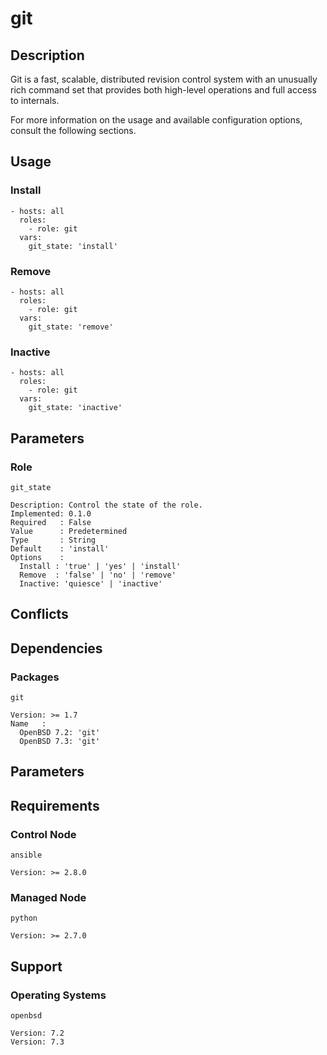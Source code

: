 # git

## Description

Git is a fast, scalable, distributed revision control system with an unusually
rich command set that provides both high-level operations and full access to
internals.

For more information on the usage and available configuration options,
consult the following sections.

## Usage

### Install

```
- hosts: all
  roles:
    - role: git
  vars:
    git_state: 'install'
```

### Remove

```
- hosts: all
  roles:
    - role: git
  vars:
    git_state: 'remove'
```

### Inactive

```
- hosts: all
  roles:
    - role: git
  vars:
    git_state: 'inactive'
```

## Parameters

### Role

`git_state`

    Description: Control the state of the role.
    Implemented: 0.1.0
    Required   : False
    Value      : Predetermined
    Type       : String
    Default    : 'install'
    Options    :
      Install : 'true' | 'yes' | 'install'
      Remove  : 'false' | 'no' | 'remove'
      Inactive: 'quiesce' | 'inactive'

## Conflicts

## Dependencies

### Packages

`git`

    Version: >= 1.7
    Name   :
      OpenBSD 7.2: 'git'
      OpenBSD 7.3: 'git'

## Parameters

## Requirements

### Control Node

`ansible`

    Version: >= 2.8.0

### Managed Node

`python`

    Version: >= 2.7.0

## Support

### Operating Systems

`openbsd`

    Version: 7.2
    Version: 7.3
